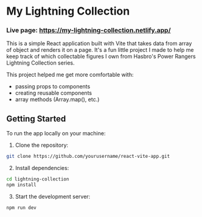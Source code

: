 # My Lightning Collection

### Live page: https://my-lightning-collection.netlify.app/

This is a simple React application built with Vite that takes data from array of object and renders it on a page. It's a fun little project I made to help me keep track of which collectable figures I own from Hasbro's Power Rangers Lightning Collection series.

This project helped me get more comfortable with:

- passing props to components
- creating reusable components
- array methods (Array.map(), etc.)

## Getting Started

To run the app locally on your machine:

1. Clone the repository:

```bash
git clone https://github.com/yourusername/react-vite-app.git
```

2. Install dependencies:

```bash
cd lightning-collection
npm install
```

3. Start the development server:

```bash
npm run dev
```

